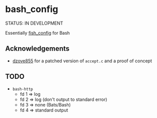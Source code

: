 # bash_config

STATUS: IN DEVELOPMENT

Essentially [fish_config](https://fishshell.com/docs/current/cmds/fish_config.html) for Bash

## Acknowledgements

- [dzove855](https://github.com/dzove855/Bash-web-server) for a patched version of `accept.c` and a proof of concept

## TODO

- `bash-http`
  - fd 1 => log
  - fd 2 => log (don't output to standard error)
  - fd 3 => none (Bats/Bash)
  - fd 4 => standard output
